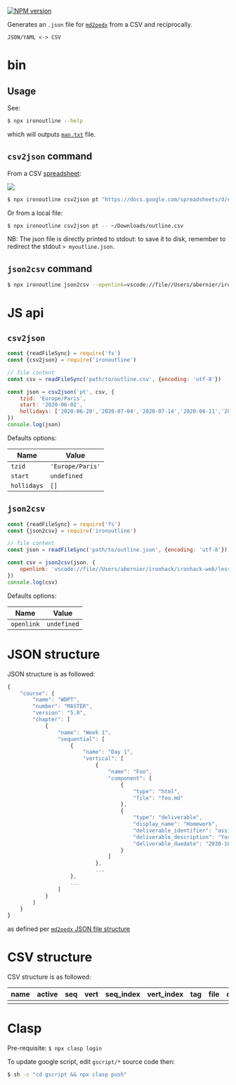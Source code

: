 [![NPM version](https://img.shields.io/npm/v/ironoutline.svg?style=flat)](https://www.npmjs.com/package/ironoutline)

Generates an `.json` file for [`md2oedx`](https://github.com/ironhack/md2oedx) from a CSV and reciprocally.

```
JSON/YAML <-> CSV
```

# bin

## Usage

See:

```sh
$ npx ironoutline --help
```

which will outputs [`man.txt`](man.txt) file.

## `csv2json` command

From a CSV [spreadsheet](https://docs.google.com/spreadsheets/d/1EdyLktmJA36Fzeug8NwrTQjUDt4C9wB2eoqs9E6kXK0/edit):

[![](https://res.cloudinary.com/dtqr57xyj/image/upload/v1613146330/Screenshot_2021-02-12_at_17.10.48.png)](https://docs.google.com/spreadsheets/d/1EdyLktmJA36Fzeug8NwrTQjUDt4C9wB2eoqs9E6kXK0/edit)

```sh
$ npx ironoutline csv2json pt "https://docs.google.com/spreadsheets/d/e/2PACX-1vSPb9g-3UgLBIrjBekCEppZ7k733mCQehR9S3OZBxafwQEuXsxkAzC4VkSzOStT6b0Dc851CyLUOc2i/pub?gid=0&single=true&output=csv"
```

Or from a local file:

```sh
$ npx ironoutline csv2json pt -- ~/Downloads/outline.csv
```

NB: The json file is directly printed to stdout: to save it to disk, remember to redirect the stdout `> myoutline.json`.

## `json2csv` command

```sh
$ npx ironoutline json2csv --openlink=vscode://file//Users/abernier/ironhack/ironhack-web/lessons/modules-1-2-3/%s -- wdpt202102par.json
```

# JS api

## `csv2json`

```js
const {readFileSync} = require('fs')
const {csv2json} = require('ironoutline')

// file content
const csv = readFileSync('path/to/outline.csv', {encoding: 'utf-8'})

const json = csv2json('pt', csv, {
    tzid: 'Europe/Paris',
    start: '2020-06-02',
    hollidays: ['2020-06-20','2020-07-04','2020-07-14','2020-08-11','2020-08-13','2020-08-15','2020-08-18','2020-08-20','2020-08-22','2020-09-19','2020-10-17','2020-11-10','2020-11-21']
})
console.log(json)
```

Defaults options:

|Name|Value|
|----|-----|
|`tzid`|`'Europe/Paris'`|
|`start`|`undefined`|
|`hollidays`|`[]`|

## `json2csv`

```js
const {readFileSync} = require('fs')
const {json2csv} = require('ironoutline')

// file content
const json = readFileSync('path/to/outline.json', {encoding: 'utf-8'})

const csv = json2csv(json, {
    openlink: 'vscode://file//Users/abernier/ironhack/ironhack-web/lessons/modules-1-2-3/%s'
})
console.log(csv)
```

Defaults options:

|Name|Value|
|----|-----|
|`openlink`|`undefined`|

# JSON structure

JSON structure is as followed:

```js
{
    "course": {
        "name": "WDPT",
        "number": "MASTER",
        "version": "5.0",
        "chapter": [
            {
                "name": "Week 1",
                "sequential": [
                    {
                        "name": "Day 1",
                        "vertical": [
                            {
                                "name": "Foo",
                                "component": [
                                    {
                                        "type": "html",
                                        "file": "foo.md"
                                    },
                                    {
                                        "type": "deliverable",
                                        "display_name": "Homework",
                                        "deliverable_identifier": "assign1",
                                        "deliverable_description": "Your first homework is to do 100 pushups.",
                                        "deliverable_duedate": "2030-10-28"
                                    }
                                ]
                            },
                            ...
                    },
                    ...
                ]
            }
        ]
    }
}
```

as defined per [`md2oedx` JSON file structure](https://github.com/ironhack/md2oedx#json-file-structure)

# CSV structure

CSV structure is as followed:

|name|active|seq|vert|seq_index|vert_index|tag|file|openlink|deliverable_display_name|deliverable_identifier|deliverable_description|deliverable_duedate|
|----|------|---|----|---------|----------|---|----|--------|------------------------|----------------------|-----------------------|-------------------|
|    |      |   |    |         |          |     |   |    |        |                        |                      |                       |                   |

# Clasp

Pre-requisite: `$ npx clasp login`

To update google script, edit `gscript/*` source code then:

```sh
$ sh -c "cd gscript && npx clasp push"
```
